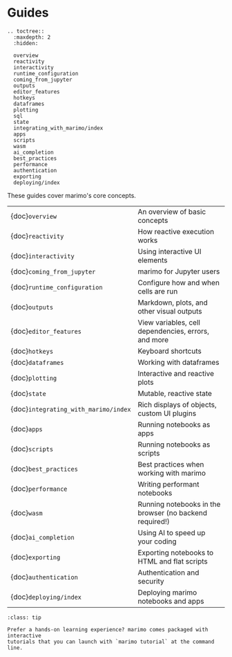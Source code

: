 # Guides

```{eval-rst}
.. toctree::
  :maxdepth: 2
  :hidden:

  overview
  reactivity
  interactivity
  runtime_configuration
  coming_from_jupyter
  outputs
  editor_features
  hotkeys
  dataframes
  plotting
  sql
  state
  integrating_with_marimo/index
  apps
  scripts
  wasm
  ai_completion
  best_practices
  performance
  authentication
  exporting
  deploying/index
```

These guides cover marimo's core concepts.

|                                      |                                                         |
| :----------------------------------- | :------------------------------------------------------ |
| {doc}`overview`                      | An overview of basic concepts                           |
| {doc}`reactivity`                    | How reactive execution works                            |
| {doc}`interactivity`                 | Using interactive UI elements                           |
| {doc}`coming_from_jupyter`           | marimo for Jupyter users                                |
| {doc}`runtime_configuration`         | Configure how and when cells are run                    |
| {doc}`outputs`                       | Markdown, plots, and other visual outputs               |
| {doc}`editor_features`               | View variables, cell dependencies, errors, and more     |
| {doc}`hotkeys`                       | Keyboard shortcuts                                      |
| {doc}`dataframes`                    | Working with dataframes                                 |
| {doc}`plotting`                      | Interactive and reactive plots                          |
| {doc}`state`                         | Mutable, reactive state                                 |
| {doc}`integrating_with_marimo/index` | Rich displays of objects, custom UI plugins             |
| {doc}`apps`                          | Running notebooks as apps                               |
| {doc}`scripts`                       | Running notebooks as scripts                            |
| {doc}`best_practices`                | Best practices when working with marimo                 |
| {doc}`performance`                   | Writing performant notebooks                            |
| {doc}`wasm`                          | Running notebooks in the browser (no backend required!) |
| {doc}`ai_completion`                 | Using AI to speed up your coding                        |
| {doc}`exporting`                     | Exporting notebooks to HTML and flat scripts            |
| {doc}`authentication`                | Authentication and security                             |
| {doc}`deploying/index`               | Deploying marimo notebooks and apps                     |

```{admonition} Learn by doing!
:class: tip

Prefer a hands-on learning experience? marimo comes packaged with interactive
tutorials that you can launch with `marimo tutorial` at the command line.
```
